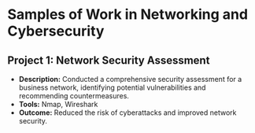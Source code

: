 # Samples of Work in Networking and Cybersecurity

## Project 1: Network Security Assessment
- **Description:** Conducted a comprehensive security assessment for a business network, identifying potential vulnerabilities and recommending countermeasures.
- **Tools:** Nmap, Wireshark
- **Outcome:** Reduced the risk of cyberattacks and improved network security.

